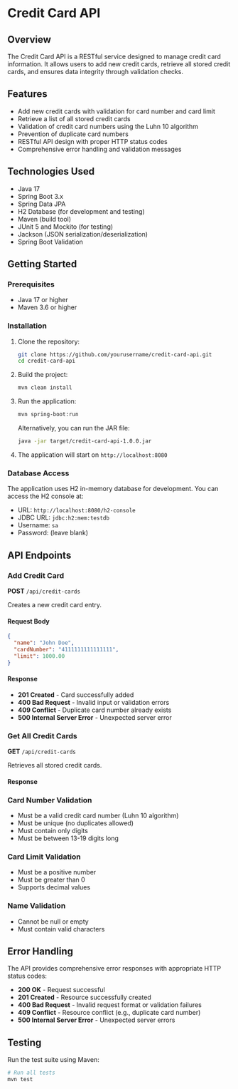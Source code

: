 # Credit Card API

## Overview

The Credit Card API is a RESTful service designed to manage credit card information. It allows users to add new credit cards, retrieve all stored credit cards, and ensures data integrity through validation checks.

## Features

- Add new credit cards with validation for card number and card limit
- Retrieve a list of all stored credit cards
- Validation of credit card numbers using the Luhn 10 algorithm
- Prevention of duplicate card numbers
- RESTful API design with proper HTTP status codes
- Comprehensive error handling and validation messages

## Technologies Used

- Java 17
- Spring Boot 3.x
- Spring Data JPA
- H2 Database (for development and testing)
- Maven (build tool)
- JUnit 5 and Mockito (for testing)
- Jackson (JSON serialization/deserialization)
- Spring Boot Validation

## Getting Started

### Prerequisites

- Java 17 or higher
- Maven 3.6 or higher

### Installation

1. Clone the repository:

   ```bash
   git clone https://github.com/yourusername/credit-card-api.git
   cd credit-card-api
   ```

2. Build the project:

   ```bash
   mvn clean install
   ```

3. Run the application:

   ```bash
   mvn spring-boot:run
   ```

   Alternatively, you can run the JAR file:

   ```bash
   java -jar target/credit-card-api-1.0.0.jar
   ```

4. The application will start on `http://localhost:8080`

### Database Access

The application uses H2 in-memory database for development. You can access the H2 console at:

- URL: `http://localhost:8080/h2-console`
- JDBC URL: `jdbc:h2:mem:testdb`
- Username: `sa`
- Password: (leave blank)

## API Endpoints

### Add Credit Card

**POST** `/api/credit-cards`

Creates a new credit card entry.

#### Request Body

```json
{
  "name": "John Doe",
  "cardNumber": "4111111111111111",
  "limit": 1000.00
}
```

#### Response

- **201 Created** - Card successfully added
- **400 Bad Request** - Invalid input or validation errors
- **409 Conflict** - Duplicate card number already exists
- **500 Internal Server Error** - Unexpected server error

### Get All Credit Cards

**GET** `/api/credit-cards`

Retrieves all stored credit cards.

#### Response

### Card Number Validation

- Must be a valid credit card number (Luhn 10 algorithm)
- Must be unique (no duplicates allowed)
- Must contain only digits
- Must be between 13-19 digits long

### Card Limit Validation

- Must be a positive number
- Must be greater than 0
- Supports decimal values

### Name Validation

- Cannot be null or empty
- Must contain valid characters

## Error Handling

The API provides comprehensive error responses with appropriate HTTP status codes:

- **200 OK** - Request successful
- **201 Created** - Resource successfully created
- **400 Bad Request** - Invalid request format or validation failures
- **409 Conflict** - Resource conflict (e.g., duplicate card number)
- **500 Internal Server Error** - Unexpected server errors


## Testing

Run the test suite using Maven:

```bash
# Run all tests
mvn test

```

